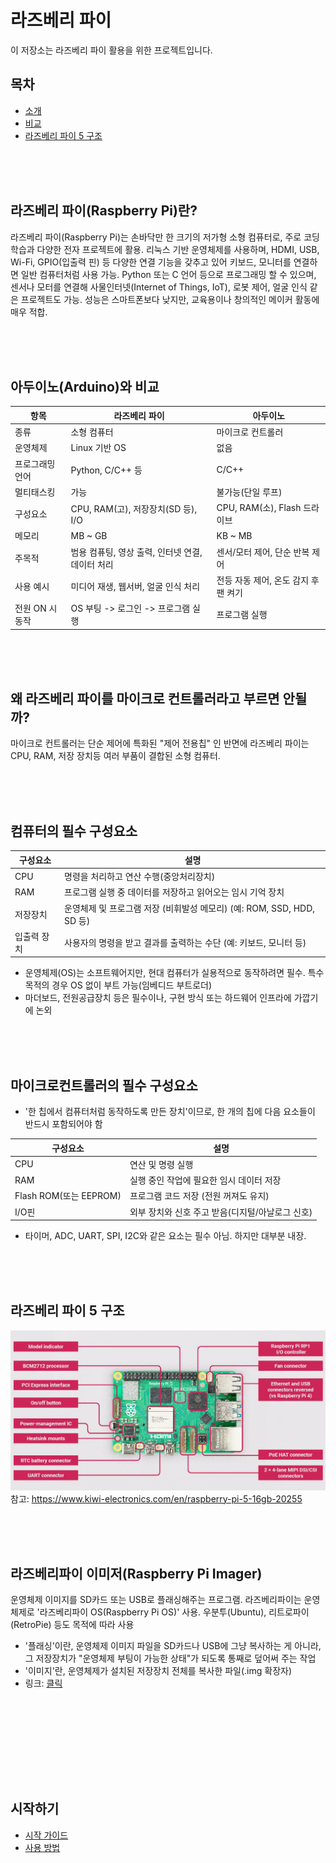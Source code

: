 # 라즈베리 파이

이 저장소는 라즈베리 파이 활용을 위한 프로젝트입니다.

## 목차
- [소개](#라즈베리-파이란?)
- [비교](#아두이노와-비교)
- [라즈베리 파이 5 구조](#라즈베리-파이-5-구조)

<br><br><br>

## 라즈베리 파이(Raspberry Pi)란?
라즈베리 파이(Raspberry Pi)는 손바닥만 한 크기의 저가형 소형 컴퓨터로, 주로 코딩 학습과 다양한 전자 프로젝트에 활용. 리눅스 기반 운영체제를 사용하며, HDMI, USB, Wi-Fi, GPIO(입출력 핀) 등 다양한 연결 기능을 갖추고 있어 키보드, 모니터를 연결하면 일반 컴퓨터처럼 사용 가능. Python 또는 C 언어 등으로 프로그래밍 할 수 있으며, 센서나 모터를 연결해 사물인터넷(Internet of Things, IoT), 로봇 제어, 얼굴 인식 같은 프로젝트도 가능. 성능은 스마트폰보다 낮지만, 교육용이나 창의적인 메이커 활동에 매우 적합.

<br><br><br>

## 아두이노(Arduino)와 비교
| 항목 | 라즈베리 파이 | 아두이노 |
|-----|-----|-----|
| 종류            | 소형 컴퓨터           | 마이크로 컨트롤러 |
| 운영체제        | Linux 기반 OS         | 없음              |
| 프로그래밍 언어 | Python, C/C++ 등      | C/C++             |
| 멀티태스킹      | 가능                  | 불가능(단일 루프) |
| 구성요소        | CPU, RAM(고), 저장장치(SD 등), I/O | CPU, RAM(소), Flash 드라이브|
| 메모리          | MB ~ GB| KB ~ MB |
| 주목적          | 범용 컴퓨팅, 영상 출력, 인터넷 연결, 데이터 처리  |  센서/모터 제어, 단순 반복 제어 | 
| 사용 예시        | 미디어 재생, 웹서버, 얼굴 인식 처리 | 전등 자동 제어, 온도 감지 후 팬 켜기 |
| 전원 ON 시 동작 | OS 부팅 -> 로그인 -> 프로그램 실행 | 프로그램 실행 |

<br><br><br>

## 왜 라즈베리 파이를 마이크로 컨트롤러라고 부르면 안될까?
마이크로 컨트롤러는 단순 제어에 특화된 "제어 전용칩" 인 반면에 라즈베리 파이는 CPU, RAM, 저장 장치등 여러 부품이 결합된 소형 컴퓨터.

<br><br><br>

## 컴퓨터의 필수 구성요소
| 구성요소 | 설명 |
|-----|-----|
| CPU | 명령을 처리하고 연산 수행(중앙처리장치) |
| RAM | 프로그램 실행 중 데이터를 저장하고 읽어오는 임시 기억 장치 |
| 저장장치 | 운영체제 및 프로그램 저장 (비휘발성 메모리) (예: ROM, SSD, HDD, SD 등) |
| 입출력 장치 | 사용자의 명령을 받고 결과를 출력하는 수단 (예: 키보드, 모니터 등) |
 - 운영체제(OS)는 소프트웨어지만, 현대 컴퓨터가 실용적으로 동작하려면 필수. 특수 목적의 경우 OS 없이 부트 가능(임베디드 부트로더)
 - 마더보드, 전원공급장치 등은 필수이나, 구현 방식 또는 하드웨어 인프라에 가깝기에 논외

<br><br><br>

## 마이크로컨트롤러의  필수 구성요소
 - '한 칩에서 컴퓨터처럼 동작하도록 만든 장치'이므로, 한 개의 칩에 다음 요소들이 반드시 포함되어야 함

| 구성요소 | 설명 |
|-----|-----|
| CPU | 연산 및 명령 실행|
| RAM | 실행 중인 작업에 필요한 임시 데이터 저장 |
| Flash ROM(또는 EEPROM) | 프로그램 코드 저장 (전원 꺼져도 유지) |
| I/O핀 | 외부 장치와 신호 주고 받음(디지털/아날로그 신호) |
 - 타이머, ADC, UART, SPI, I2C와 같은 요소는 필수 아님. 하지만 대부분 내장. 

<br><br><br>

## 라즈베리 파이 5 구조
![Raspberry Pi 5](../images/raspberrypi5_anatomy.jpg)
참고: https://www.kiwi-electronics.com/en/raspberry-pi-5-16gb-20255

<br><br><br>

## 라즈베리파이 이미저(Raspberry Pi Imager) 
운영체제 이미지를 SD카드 또는 USB로 플래싱해주는 프로그램. 라즈베리파이는 운영체제로 '라즈베리파이 OS(Raspberry Pi OS)' 사용. 우분투(Ubuntu), 리트로파이(RetroPie) 등도 목적에 따라 사용

- '플래싱'이란, 운영체제 이미지 파일을 SD카드나 USB에 그냥 복사하는 게 아니라, 그 저장장치가 "운영체제 부팅이 가능한 상태"가 되도록 통째로 덮어써 주는 작업
- '이미지'란, 운영체제가 설치된 저장장치 전체를 복사한 파일(.img 확장자)
- 링크: [클릭](https://github.com/raspberrypi/rpi-imager/releases/tag/v1.8.5)

<br><br><br>

## 


<br><br><br>

## 시작하기
- [시작 가이드](./getting-started.md)
- [사용 방법](./usage.md)
